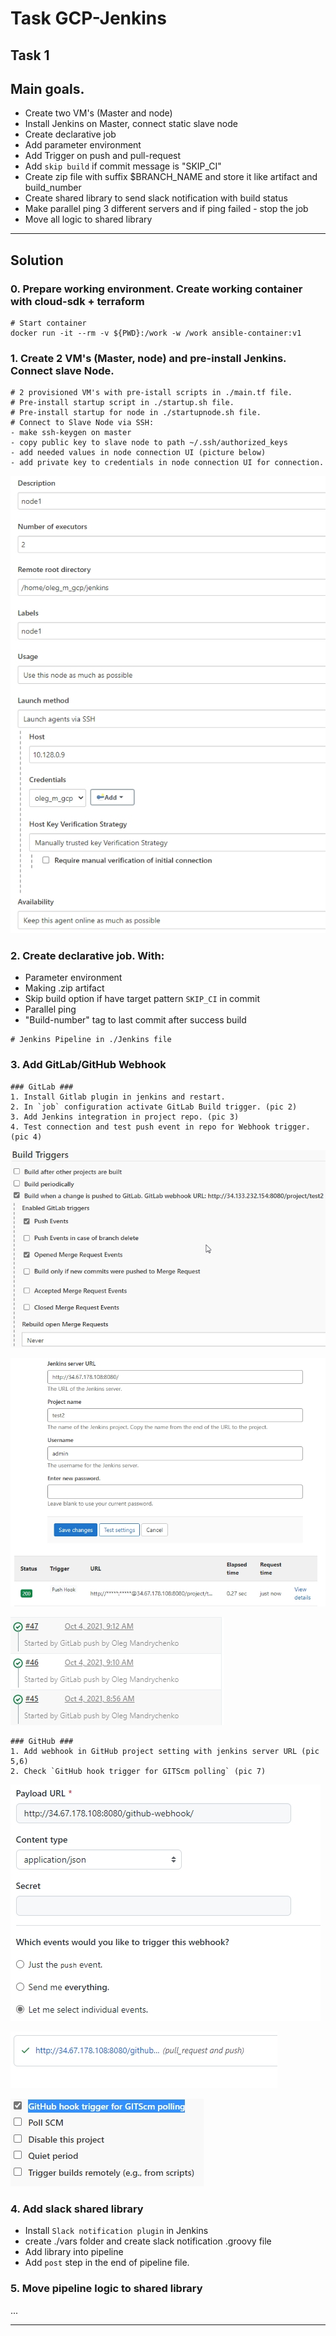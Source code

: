 # Task GCP-Jenkins

## Task 1 

## Main goals.
* Create two VM's (Master and node)
* Install Jenkins on Master, connect static slave node
* Create declarative job
* Add parameter environment
* Add Trigger on push and pull-request
* Add `skip build` if commit message is "SKIP_CI"
* Create zip file with suffix $BRANCH_NAME and store it like artifact and build_number
* Create shared library to send slack notification with build status
* Make parallel ping 3 different servers and if ping failed - stop the job
* Move all logic to shared library

--------------------------------------

## Solution

### 0. Prepare working environment. Create working container with cloud-sdk + terraform

```
# Start container
docker run -it --rm -v ${PWD}:/work -w /work ansible-container:v1
```

### 1. Create 2 VM's (Master, node) and pre-install Jenkins. Connect slave Node.

```
# 2 provisioned VM's with pre-istall scripts in ./main.tf file.
# Pre-install startup script in ./startup.sh file.
# Pre-install startup for node in ./startupnode.sh file.
# Connect to Slave Node via SSH:
- make ssh-keygen on master
- copy public key to slave node to path ~/.ssh/authorized_keys
- add needed values in node connection UI (picture below)
- add private key to credentials in node connection UI for connection.
```

![Add Node form](img/1.jpg)

### 2. Create declarative job. With:

* Parameter environment
* Making .zip artifact
* Skip build option if have target pattern `SKIP_CI` in commit 
* Parallel ping
* "Build-number" tag to last commit after success build

```
# Jenkins Pipeline in ./Jenkins file
```

### 3. Add GitLab/GitHub Webhook

```
### GitLab ###
1. Install Gitlab plugin in jenkins and restart.
2. In `job` configuration activate GitLab Build trigger. (pic 2)
3. Add Jenkins integration in project repo. (pic 3)
4. Test connection and test push event in repo for Webhook trigger. (pic 4)
```

![2](img/2.jpg)

![3](img/3.jpg)

![4](img/4.jpg)

```
### GitHub ###
1. Add webhook in GitHub project setting with jenkins server URL (pic 5,6)
2. Check `GitHub hook trigger for GITScm polling` (pic 7)
```

![5](img/5.jpg)

![6](img/6.jpg)

![7](img/7.jpg)

### 4. Add slack shared library

* Install `Slack notification plugin` in Jenkins
* create ./vars folder and create slack notification .groovy file
* Add library into pipeline
* Add `post` step in the end of pipeline file.

### 5. Move pipeline logic to shared library

...

--------------------------------------